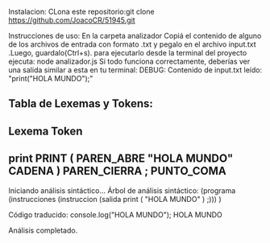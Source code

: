 Instalacion: CLona este repositorio:git clone https://github.com/JoacoCR/51945.git

Instrucciones de uso:
En la carpeta analizador Copiá el contenido de alguno de los archivos de entrada con formato .txt y pegalo en el archivo input.txt .Luego, guardalo(Ctrl+s).
para ejecutarlo desde la terminal del proyecto ejecuta: node analizador.js
Si todo funciona correctamente, deberías ver una salida similar a esta en tu terminal:
DEBUG: Contenido de input.txt leído:
"print("HOLA MUNDO");"

Tabla de Lexemas y Tokens:
----------------------------
Lexema          Token
----------------------------
print           PRINT
(               PAREN_ABRE
"HOLA MUNDO"            CADENA
)               PAREN_CIERRA
;               PUNTO_COMA
----------------------------

Iniciando análisis sintáctico...
Árbol de análisis sintáctico:
(programa (instrucciones (instruccion (salida print ( "HOLA MUNDO" ) ;))) <EOF>)

Código traducido:
console.log("HOLA MUNDO");
HOLA MUNDO

Análisis completado.

